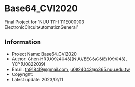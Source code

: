 # Base64_CVI2020

Final Project for "NUU 111-1 111E000003 ElectronicCircuitAutomationGeneral"

## Information

- Project Name: Base64_CVI2020
- Author: Chen-HR(U0924043)(NUU/EECS/CSIE/109/043), YCY(U0822039)
- Email: tn918419@gmail.com, u0924043@o365.nuu.edu.tw
- Copyright:
- Latest update: 2023/01/11
